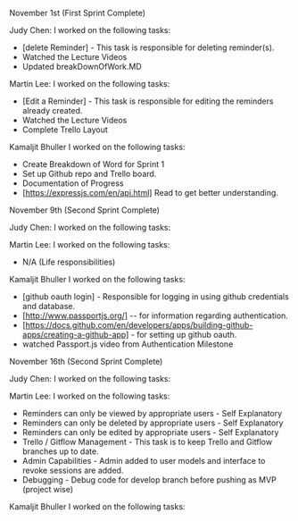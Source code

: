 November 1st (First Sprint Complete)

Judy Chen: I worked on the following tasks:

- [delete Reminder] - This task is responsible for deleting reminder(s).
- Watched the Lecture Videos
- Updated breakDownOfWork.MD

Martin Lee: I worked on the following tasks:

- [Edit a Reminder] - This task is responsible for editing the reminders already created.
- Watched the Lecture Videos
- Complete Trello Layout

Kamaljit Bhuller I worked on the following tasks:

- Create Breakdown of Word for Sprint 1
- Set up Github repo and Trello board.
- Documentation of Progress
- [https://expressjs.com/en/api.html] Read to get better understanding.


November 9th (Second Sprint Complete)

Judy Chen: I worked on the following tasks:

Martin Lee: I worked on the following tasks:
- N/A (Life responsibilities)

Kamaljit Bhuller I worked on the following tasks:

- [github oauth login] - Responsible for logging in using github credentials and database.
- [http://www.passportjs.org/] -- for information regarding authentication. 
- [https://docs.github.com/en/developers/apps/building-github-apps/creating-a-github-app] - for setting up github oauth. 
- watched Passport.js video from Authentication Milestone

November 16th (Second Sprint Complete)

Judy Chen: I worked on the following tasks:

Martin Lee: I worked on the following tasks:
- Reminders can only be viewed by appropriate users - Self Explanatory
- Reminders can only be deleted by appropriate users - Self Explanatory
- Reminders can only be edited by appropriate users - Self Explanatory
- Trello / Gitflow Management - This task is to keep Trello and Gitflow branches up to date.
- Admin Capabilities - Admin added to user models and interface to revoke sessions are added.
- Debugging - Debug code for develop branch before pushing as MVP (project wise)

Kamaljit Bhuller I worked on the following tasks:

